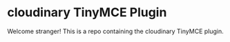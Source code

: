 # cloudinary TinyMCE Plugin

Welcome stranger! This is a repo containing the cloudinary TinyMCE plugin.
